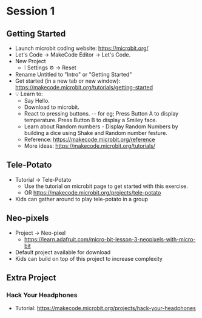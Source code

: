# Session 1

## Getting Started

* Launch microbit coding website: https://microbit.org/
* Let's Code -> MakeCode Editor -> Let's Code.
* New Project
  * :grey_exclamation: Settings :gear: -> Reset  
* Rename Untitled to "Intro" or "Getting Started"
* Get started (in a new tab or new window): https://makecode.microbit.org/tutorials/getting-started
* :bulb: Learn to:
  * Say Hello.
  * Download to microbit.
  * React to pressing buttons. -- for eg; Press Button A to display temperature. Press Button B to display a Smiley face. 
  * Learn about Random numbers - Display Random Numbers by building a dice using Shake and Random number festure.
  * Reference:  https://makecode.microbit.org/reference 
  * More ideas: https://makecode.microbit.org/tutorials/

## 

## Tele-Potato

* Tutorial -> Tele-Potato
  * Use the tutorial on microbit page to get started with this exercise. 
  * OR https://makecode.microbit.org/projects/tele-potato
* Kids can gather around to play tele-potato in a group

## Neo-pixels

* Project -> Neo-pixel
  * https://learn.adafruit.com/micro-bit-lesson-3-neopixels-with-micro-bit
* Default project available for download
* Kids can build on top of this project to increase complexity

## Extra Project

### Hack Your Headphones

* Tutorial: https://makecode.microbit.org/projects/hack-your-headphones


